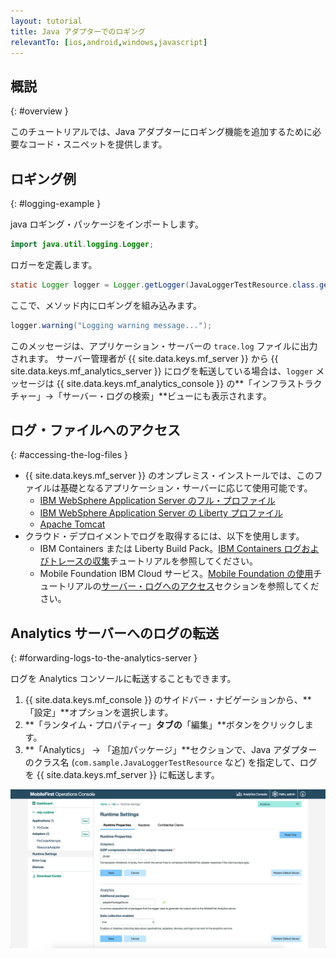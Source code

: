 ```yaml
---
layout: tutorial
title: Java アダプターでのロギング
relevantTo: [ios,android,windows,javascript]
---
```

<!-- NLS_CHARSET=UTF-8 -->
## 概説
{: #overview }

このチュートリアルでは、Java アダプターにロギング機能を追加するために必要なコード・スニペットを提供します。

## ロギング例
{: #logging-example }

java ロギング・パッケージをインポートします。

```java
import java.util.logging.Logger;
```

ロガーを定義します。

```java
static Logger logger = Logger.getLogger(JavaLoggerTestResource.class.getName());
```

ここで、メソッド内にロギングを組み込みます。

```java
logger.warning("Logging warning message...");
```

このメッセージは、アプリケーション・サーバーの `trace.log` ファイルに出力されます。 サーバー管理者が {{ site.data.keys.mf_server }} から {{ site.data.keys.mf_analytics_server }} にログを転送している場合は、`logger` メッセージは {{ site.data.keys.mf_analytics_console }} の**「インフラストラクチャー」→「サーバー・ログの検索」**ビューにも表示されます。

## ログ・ファイルへのアクセス
{: #accessing-the-log-files }

* {{ site.data.keys.mf_server }} のオンプレミス・インストールでは、このファイルは基礎となるアプリケーション・サーバーに応じて使用可能です。
    * [IBM WebSphere Application Server のフル・プロファイル](http://ibm.biz/knowctr#SSEQTP_8.5.5/com.ibm.websphere.base.doc/ae/ttrb_trcover.html)
    * [IBM WebSphere Application Server の Liberty プロファイル](http://ibm.biz/knowctr#SSEQTP_8.5.5/com.ibm.websphere.wlp.doc/ae/rwlp_logging.html?cp=SSEQTP_8.5.5%2F1-16-0-0)
    * [Apache Tomcat](http://tomcat.apache.org/tomcat-7.0-doc/logging.html)
* クラウド・デプロイメントでログを取得するには、以下を使用します。
    * IBM Containers または Liberty Build Pack。[IBM Containers ログおよびトレースの収集](../../../bluemix/mobilefirst-server-using-scripts/log-and-trace-collection/)チュートリアルを参照してください。
    * Mobile Foundation IBM Cloud サービス。[Mobile Foundation の使用](../../../bluemix/using-mobile-foundation)チュートリアルの[サーバー・ログへのアクセス](../../../bluemix/using-mobile-foundation/#accessing-server-logs)セクションを参照してください。

## Analytics サーバーへのログの転送
{: #forwarding-logs-to-the-analytics-server }

ログを Analytics コンソールに転送することもできます。

1. {{ site.data.keys.mf_console }} のサイドバー・ナビゲーションから、**「設定」**オプションを選択します。
2. **「ランタイム・プロパティー」**タブの**「編集」**ボタンをクリックします。
3. **「Analytics」 → 「追加パッケージ」**セクションで、Java アダプターのクラス名 (`com.sample.JavaLoggerTestResource` など) を指定して、ログを {{ site.data.keys.mf_server }} に転送します。

![コンソールからのログ・フィルタリング](java-filter.png)
